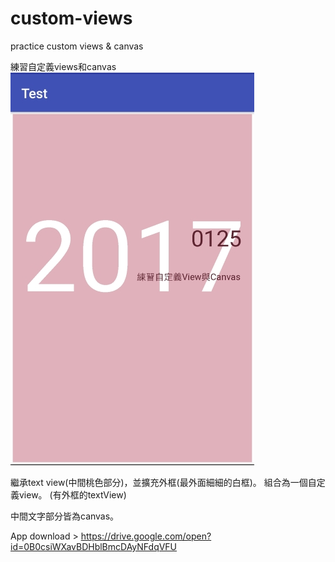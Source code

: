 # custom-views
practice custom views & canvas

練習自定義views和canvas<br>
![Example1](pic1.jpg)

繼承text view(中間桃色部分)，並擴充外框(最外面細細的白框)。
組合為一個自定義view。
(有外框的textView)

中間文字部分皆為canvas。

App download >
https://drive.google.com/open?id=0B0csiWXavBDHblBmcDAyNFdqVFU
